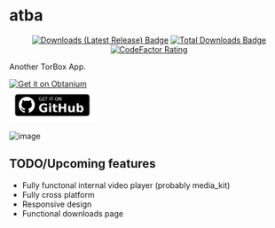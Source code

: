 # atba
<p align="center">
    <a href="https://github.com/93Pd9s8Jt/atba/releases/latest"><img src="https://img.shields.io/github/downloads/93Pd9s8Jt/atba/latest/total?color=%23007BFF&label=Downloads%20(Latest%20Release)" alt="Downloads (Latest Release) Badge"></a>
    <a href="https://github.com/93Pd9s8Jt/atba/releases"><img src="https://img.shields.io/github/downloads/93Pd9s8Jt/atba/total?color=%23007BFF&label=Total%20Downloads" alt="Total Downloads Badge"></a>
    <a href="https://www.codefactor.io/repository/github/93pd9s8jt/atba"><img src="https://www.codefactor.io/repository/github/93pd9s8jt/atba/badge" alt="CodeFactor Rating"></a>
</p>
Another TorBox App.

<a href="http://apps.obtainium.imranr.dev/redirect.html?r=obtainium://add/https://github.com/93Pd9s8Jt/atba"><img src="https://raw.githubusercontent.com/ImranR98/Obtainium/main/assets/graphics/badge_obtainium.png" alt="Get it on Obtanium" height="41" style="max-width: 200px"></a><br />
<a href="https://github.com/93Pd9s8Jt/atba/releases/latest"><img src="https://raw.githubusercontent.com/Kunzisoft/Github-badge/main/get-it-on-github.png" alt="Get it on GitHub" height="60" style="max-width: 200px"></a>

![image](https://github.com/user-attachments/assets/ae301e9a-4dc8-4ebd-bb0d-6ba8e98927e7)


## TODO/Upcoming features
- Fully functonal internal video player (probably media_kit)
- Fully cross platform 
- Responsive design
- Functional downloads page
  
